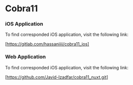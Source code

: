 
# Cobra11

### iOS Application

To find corresponded iOS application, visit the following link:

[https://gitlab.com/hassaniiii/cobra11_ios]

### Web Application

To find corresponded iOS application, visit the following link:

[https://github.com/Javid-Izadfar/cobra11_nuxt.git]
